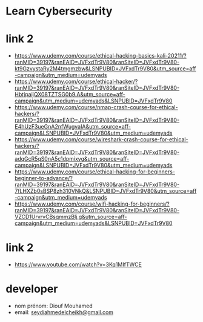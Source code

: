# Learn Cybersecurity

# link 2
- https://www.udemy.com/course/ethical-hacking-basics-kali-20211/?ranMID=39197&ranEAID=JVFxdTr9V80&ranSiteID=JVFxdTr9V80-kt9GzvystaRy2M4tmgmzbw&LSNPUBID=JVFxdTr9V80&utm_source=aff-campaign&utm_medium=udemyads
- https://www.udemy.com/course/ethical-hacker/?ranMID=39197&ranEAID=JVFxdTr9V80&ranSiteID=JVFxdTr9V80-HbtjpaijQX08TZTSG0b9.A&utm_source=aff-campaign&utm_medium=udemyads&LSNPUBID=JVFxdTr9V80
- https://www.udemy.com/course/nmap-crash-course-for-ethical-hackers/?ranMID=39197&ranEAID=JVFxdTr9V80&ranSiteID=JVFxdTr9V80-E4hUzF3ueGnA2nfWugvaIA&utm_source=aff-campaign&LSNPUBID=JVFxdTr9V80&utm_medium=udemyads
- https://www.udemy.com/course/wireshark-crash-course-for-ethical-hackers/?ranMID=39197&ranEAID=JVFxdTr9V80&ranSiteID=JVFxdTr9V80-adqGcR5qS0nA5c1dpmixvg&utm_source=aff-campaign&LSNPUBID=JVFxdTr9V80&utm_medium=udemyads
- https://www.udemy.com/course/ethical-hacking-for-beginners-beginner-to-advance/?ranMID=39197&ranEAID=JVFxdTr9V80&ranSiteID=JVFxdTr9V80-7fLHXZb0sBSP8zh310VNkQ&LSNPUBID=JVFxdTr9V80&utm_source=aff-campaign&utm_medium=udemyads
- https://www.udemy.com/course/wifi-hacking-for-beginners/?ranMID=39197&ranEAID=JVFxdTr9V80&ranSiteID=JVFxdTr9V80-VZCD1UrvrvCBsqmmzBlj.g&utm_source=aff-campaign&utm_medium=udemyads&LSNPUBID=JVFxdTr9V80

# link 2
- https://www.youtube.com/watch?v=3Kq1MIfTWCE

# developer
- nom prénom: Diouf Mouhamed
- email: seydiahmedelcheikh@gmail.com